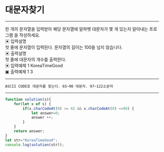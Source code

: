 # 대문자찾기
---


한 개의 문자열을 입력받아 해당 문자열에 알파벳 대문자가 몇 개 있는지 알아내는 프로그램 을 작성하세요.   
▣ 입력설명   
첫 줄에 문자열이 입력된다. 문자열의 길이는 100을 넘지 않습니다.   
▣ 출력설명   
첫 줄에 대문자의 개수를 출력한다.   
▣ 입력예제 1 KoreaTimeGood   
▣ 출력예제 1 3   

---

```
ASCII CODE로 대문자를 찾는다. 65~90 대문자. 97~122소문자
```
---

```js
function solution(s){         
    for(let x of s) {
        if(x.charCodeAt(0) >= 65 && x.charCodeAt(0) <=90) {
            let answer=0;
            answer ++;
        }
    }
    return answer;
}
let str="KoreaTimeGood";
console.log(solution(str));
```
